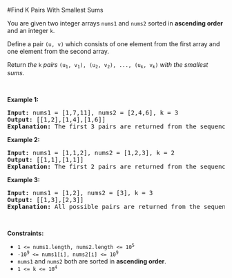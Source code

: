 #Find K Pairs With Smallest Sums
<p>You are given two integer arrays <code>nums1</code> and <code>nums2</code> sorted in <strong>ascending order</strong> and an integer <code>k</code>.</p>
<p>Define a pair <code>(u, v)</code> which consists of one element from the first array and one element from the second array.</p>
<p>Return <em>the</em> <code>k</code> <em>pairs</em> <code>(u<sub>1</sub>, v<sub>1</sub>), (u<sub>2</sub>, v<sub>2</sub>), ..., (u<sub>k</sub>, v<sub>k</sub>)</code> <em>with the smallest sums</em>.</p>
<p> </p>
<p><strong class="example">Example 1:</strong></p>
<pre><strong>Input:</strong> nums1 = [1,7,11], nums2 = [2,4,6], k = 3
<strong>Output:</strong> [[1,2],[1,4],[1,6]]
<strong>Explanation:</strong> The first 3 pairs are returned from the sequence: [1,2],[1,4],[1,6],[7,2],[7,4],[11,2],[7,6],[11,4],[11,6]
</pre>
<p><strong class="example">Example 2:</strong></p>
<pre><strong>Input:</strong> nums1 = [1,1,2], nums2 = [1,2,3], k = 2
<strong>Output:</strong> [[1,1],[1,1]]
<strong>Explanation:</strong> The first 2 pairs are returned from the sequence: [1,1],[1,1],[1,2],[2,1],[1,2],[2,2],[1,3],[1,3],[2,3]
</pre>
<p><strong class="example">Example 3:</strong></p>
<pre><strong>Input:</strong> nums1 = [1,2], nums2 = [3], k = 3
<strong>Output:</strong> [[1,3],[2,3]]
<strong>Explanation:</strong> All possible pairs are returned from the sequence: [1,3],[2,3]
</pre>
<p> </p>
<p><strong>Constraints:</strong></p>
<ul>
<li><code>1 &lt;= nums1.length, nums2.length &lt;= 10<sup>5</sup></code></li>
<li><code>-10<sup>9</sup> &lt;= nums1[i], nums2[i] &lt;= 10<sup>9</sup></code></li>
<li><code>nums1</code> and <code>nums2</code> both are sorted in <strong>ascending order</strong>.</li>
<li><code>1 &lt;= k &lt;= 10<sup>4</sup></code></li>
</ul>
